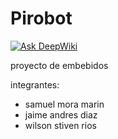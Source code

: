 # Pirobot
[![Ask DeepWiki](https://deepwiki.com/badge.svg)](https://deepwiki.com/H1steria/Pirobot)

proyecto de embebidos

integrantes:
- samuel mora marin
- jaime andres diaz
- wilson stiven rios
